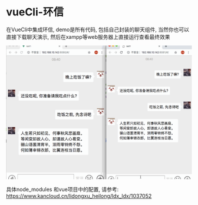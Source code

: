 # vueCli-环信
在VueCli中集成环信, demo是所有代码, 包括自己封装的聊天组件, 
当然你也可以直接下载聊天演示, 然后在xampp等web服务器上直接运行查看最终效果

![聊天演示.gif](./聊天演示.gif)

具体node_modules 和vue项目中的配置, 请参考: <https://www.kancloud.cn/lidongxu_heilong/ldx_ldx/1037052>